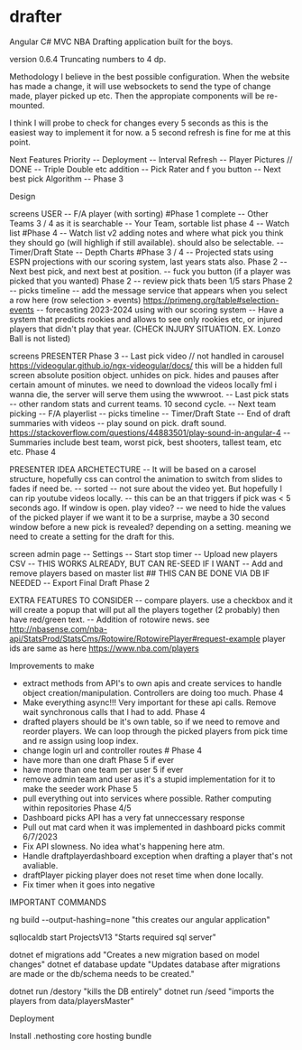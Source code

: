 # drafter
Angular C# MVC NBA Drafting application built for the boys.

version 0.6.4
Truncating numbers to 4 dp.

Methodology
I believe in the best possible configuration. When the website has made a change, it will use websockets to send the type of change made, player picked up etc. Then the appropiate components will be re-mounted. 

I think I will probe to check for changes every 5 seconds as this is the easiest way to implement it for now. a 5 second refresh is fine for me at this point.

Next Features Priority
-- Deployment
-- Interval Refresh
-- Player Pictures // DONE
-- Triple Double etc addition
-- Pick Rater and f you button
-- Next best pick Algorithm
-- Phase 3

Design

screens USER
-- F/A player (with sorting) #Phase 1 complete
-- Other Teams 3 / 4 as it is searchable
-- Your Team, sortable list phase 4
-- Watch list #Phase 4 -- Watch list v2 adding notes and where what pick you think they should go (will highligh if still available). should also be selectable.
-- Timer/Draft State
-- Depth Charts #Phase 3 / 4
-- Projected stats using ESPN projections with our scoring system, last years stats also. Phase 2
-- Next best pick, and next best at position. 
-- fuck you button (if a player was picked that you wanted) Phase 2
-- review pick thats been 1/5 stars Phase 2
-- picks timeline
-- add the message service that appears when you select a row here (row selection > events) https://primeng.org/table#selection-events
-- forecasting 2023-2024 using with our scoring system
-- Have a system that predicts rookies and allows to see only rookies etc, or injured players that didn't play that year. (CHECK INJURY SITUATION. EX. Lonzo Ball is not listed)

screens PRESENTER Phase 3
-- Last pick video // not handled in carousel https://videogular.github.io/ngx-videogular/docs/ this will be a hidden full screen absolute position object. unhides on pick. hides and pauses after certain amount of minutes.
   we need to download the videos locally fml i wanna die, the server will serve them using the wwwroot.
-- Last pick stats
-- other random stats and current teams. 10 second cycle.
-- Next team picking
-- F/A playerlist
-- picks timeline
-- Timer/Draft State
-- End of draft summaries with videos
-- play sound on pick. draft sound. https://stackoverflow.com/questions/44883501/play-sound-in-angular-4
-- Summaries include best team, worst pick, best shooters, tallest team, etc etc. Phase 4

PRESENTER IDEA ARCHETECTURE
-- It will be based on a carosel structure, hopefully css can control the animation to switch from slides to fades if need be. -- sorted
-- not sure about the video yet. But hopefully I can rip youtube videos locally. -- this can be an that triggers if pick was < 5 seconds ago. If window is open. play video?
-- we need to hide the values of the picked player if we want it to be a surprise, maybe a 30 second window before a new pick is revealed? depending on a setting.
   meaning we need to create a setting for the draft for this.

screen admin page
-- Settings
-- Start stop timer
-- Upload new players CSV -- THIS WORKS ALREADY, BUT CAN RE-SEED IF I WANT
-- Add and remove players based on master list ## THIS CAN BE DONE VIA DB IF NEEDED
-- Export Final Draft Phase 2

EXTRA FEATURES TO CONSIDER
-- compare players. use a checkbox and it will create a popup that will put all the players together (2 probably) then have red/green text.
-- Addition of rotowire news. see http://nbasense.com/nba-api/StatsProd/StatsCms/Rotowire/RotowirePlayer#request-example player ids are same as here https://www.nba.com/players


Improvements to make
- extract methods from API's to own apis and create services to handle object creation/manipulation. Controllers are doing too much. Phase 4
- Make everything async!!! Very important for these api calls. Remove wait synchronous calls that I had to add. Phase 4
- drafted players should be it's own table, so if we need to remove and reorder players. We can loop through the picked players from pick time and re assign using loop index. 
- change login url and controller routes # Phase 4
- have more than one draft Phase 5 if ever
- have more than one team per user 5 if ever
- remove admin team and user as it's a stupid implementation for it to make the seeder work Phase 5
- pull everything out into services where possible. Rather computing within repositories Phase 4/5
- Dashboard picks API has a very fat unneccessary response
- Pull out mat card when it was implemented in dashboard picks commit 6/7/2023
- Fix API slowness. No idea what's happening here atm.
- Handle draftplayerdashboard exception when drafting a player that's not avaliable.
- draftPlayer picking player does not reset time when done locally.
- Fix timer when it goes into negative


IMPORTANT COMMANDS

ng build --output-hashing=none "this creates our angular application"

sqllocaldb start ProjectsV13 "Starts required sql server"

dotnet ef migrations add <nameofmigration> "Creates a new migration based on model changes"
dotnet ef database update "Updates database after migrations are made or the db/schema needs to be created."

dotnet run /destory "kills the DB entirely"
dotnet run /seed "imports the players from data/playersMaster"

Deployment

Install .nethosting core hosting bundle 
